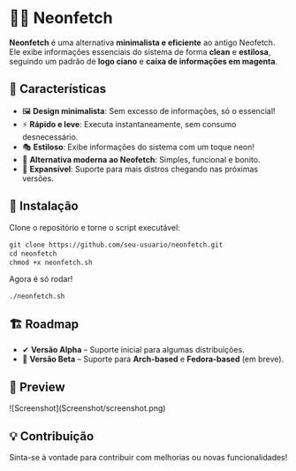 <h1>🚀💙 Neonfetch</h1>

<p><strong>Neonfetch</strong> é uma alternativa <strong>minimalista e eficiente</strong> ao antigo Neofetch. Ele exibe informações essenciais do sistema de forma <strong>clean</strong> e <strong>estilosa</strong>, seguindo um padrão de <strong>logo ciano</strong> e <strong>caixa de informações em magenta</strong>.</p>

<h2>🎨 Características</h2>
<ul>
  <li>🖼 <strong>Design minimalista</strong>: Sem excesso de informações, só o essencial!</li>
  <li>⚡ <strong>Rápido e leve</strong>: Executa instantaneamente, sem consumo desnecessário.</li>
  <li>🎭 <strong>Estiloso</strong>: Exibe informações do sistema com um toque neon!</li>
  <li>💙 <strong>Alternativa moderna ao Neofetch</strong>: Simples, funcional e bonito.</li>
  <li>🚀 <strong>Expansível</strong>: Suporte para mais distros chegando nas próximas versões.</li>
</ul>

<h2>🔧 Instalação</h2>
<p>Clone o repositório e torne o script executável:</p>
<pre><code>git clone https://github.com/seu-usuario/neonfetch.git
cd neonfetch
chmod +x neonfetch.sh
</code></pre>

<p>Agora é só rodar!</p>
<pre><code>./neonfetch.sh
</code></pre>

<h2>🏗 Roadmap</h2>
<ul>
  <li>✔ <strong>Versão Alpha</strong> – Suporte inicial para algumas distribuições.</li>
  <li>🚀 <strong>Versão Beta</strong> – Suporte para <strong>Arch-based</strong> e <strong>Fedora-based</strong> (em breve).</li>
</ul>

<h2>📸 Preview</h2>
![Screenshot](Screenshot/screenshot.png)

<h2>💡 Contribuição</h2>
<p>Sinta-se à vontade para contribuir com melhorias ou novas funcionalidades!</p>
